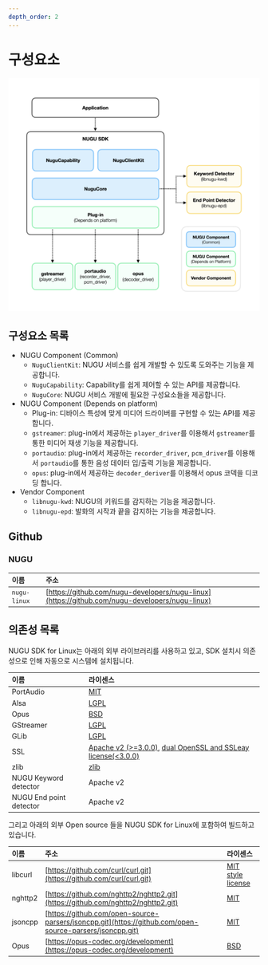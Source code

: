 ```yaml
---
depth_order: 2
---
```


# 구성요소

![](assets/images/linux_component.png)

## 구성요소 목록

* NUGU Component (Common)
  * `NuguClientKit`: NUGU 서비스를 쉽게 개발할 수 있도록 도와주는 기능을 제공합니다.
  * `NuguCapability`: Capability를 쉽게 제어할 수 있는 API를 제공합니다.
  * `NuguCore`: NUGU 서비스 개발에 필요한 구성요소들을 제공합니다.
* NUGU Component (Depends on platform)
  * Plug-in: 디바이스 특성에 맞게 미디어 드라이버를 구현할 수 있는 API를 제공합니다.
  * `gstreamer`: plug-in에서 제공하는 `player_driver`를 이용해서 `gstreamer`를 통한 미디어 재생 기능을 제공합니다.
  * `portaudio`: plug-in에서 제공하는 `recorder_driver`, `pcm_driver`를 이용해서 `portaudio`를 통한 음성 데이터 입/출력 기능을 제공합니다.
  * `opus`: plug-in에서 제공하는 `decoder_deriver`를 이용해서 opus 코덱을 디코딩 합니다.
* Vendor Component
  * `libnugu-kwd`: NUGU의 키워드를 감지하는 기능을 제공합니다.
  * `libnugu-epd`: 발화의 시작과 끝을 감지하는 기능을 제공합니다.

## Github

### NUGU

| 이름           | 주소                                                                                             |
|:-------------|:-----------------------------------------------------------------------------------------------|
| `nugu-linux` | [https://github.com/nugu-developers/nugu-linux](https://github.com/nugu-developers/nugu-linux) |

## 의존성 목록

NUGU SDK for Linux는 아래의 외부 라이브러리를 사용하고 있고, SDK 설치시 의존성으로 인해 자동으로 시스템에 설치됩니다.

| 이름                      | 라이센스                                                                                                                                                              |
|:------------------------|:------------------------------------------------------------------------------------------------------------------------------------------------------------------|
| PortAudio               | [MIT](http://www.portaudio.com/license.html)                                                                                                                      |
| Alsa                    | [LGPL](https://git.alsa-project.org/?p=alsa-lib.git;a=blob;f=COPYING;h=ae23fcfda2da8599b52baff4c257847205d78c56;hb=HEAD)                                          |
| Opus                    | [BSD](https://git.xiph.org/?p=opus.git;a=blob;f=LICENSE_PLEASE_READ.txt;h=bc88efa6cb05789a6a6e697577ae6d8e5532e5df;hb=HEAD)                                       |
| GStreamer               | [LGPL](https://gstreamer.freedesktop.org/documentation/application-development/appendix/licensing.html?gi-language=c)                                             |
| GLib                    | [LGPL](https://developer.gnome.org/glib/stable/glib.html)                                                                                                         |
| SSL                     | [Apache v2 (&gt;=3.0.0)](https://www.openssl.org/source/license.html), [dual OpenSSL and SSLeay license(&lt;3.0.0\)](https://www.openssl.org/source/license.html) |
| zlib                    | [zlib](https://www.zlib.net/zlib_license.html)                                                                                                                    |
| NUGU Keyword detector   | Apache v2                                                                                                                                                         |
| NUGU End point detector | Apache v2                                                                                                                                                         |

그리고 아래의 외부 Open source 들을 NUGU SDK for Linux에 포함하여 빌드하고 있습니다.

| 이름      | 주소                                                                                                       | 라이센스                                                                                                                        |
|:--------|:---------------------------------------------------------------------------------------------------------|:----------------------------------------------------------------------------------------------------------------------------|
| libcurl | [https://github.com/curl/curl.git](https://github.com/curl/curl.git)                                     | [MIT style license](https://curl.haxx.se/docs/copyright.html)                                                               |
| nghttp2 | [https://github.com/nghttp2/nghttp2.git](https://github.com/nghttp2/nghttp2.git)                         | [MIT](https://github.com/nghttp2/nghttp2/blob/master/COPYING)                                                               |
| jsoncpp | [https://github.com/open-source-parsers/jsoncpp.git](https://github.com/open-source-parsers/jsoncpp.git) | [MIT](https://github.com/open-source-parsers/jsoncpp/blob/master/LICENSE)                                                   |
| Opus    | [https://opus-codec.org/development](https://opus-codec.org/development)                                 | [BSD](https://git.xiph.org/?p=opus.git;a=blob;f=LICENSE_PLEASE_READ.txt;h=bc88efa6cb05789a6a6e697577ae6d8e5532e5df;hb=HEAD) |

